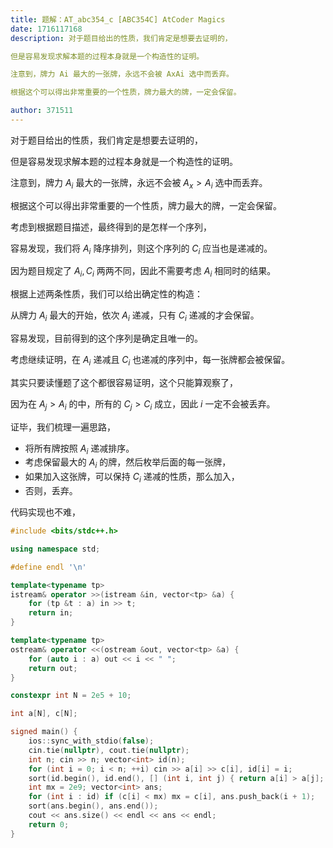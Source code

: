 ```yaml
---
title: 题解：AT_abc354_c [ABC354C] AtCoder Magics
date: 1716117168
description: 对于题目给出的性质，我们肯定是想要去证明的，

但是容易发现求解本题的过程本身就是一个构造性的证明。

注意到，牌力 Ai 最大的一张牌，永远不会被 AxAi 选中而丢弃。

根据这个可以得出非常重要的一个性质，牌力最大的牌，一定会保留。

author: 371511
---
```


对于题目给出的性质，我们肯定是想要去证明的，

但是容易发现求解本题的过程本身就是一个构造性的证明。

注意到，牌力 $A_i$ 最大的一张牌，永远不会被 $A_x>A_i$ 选中而丢弃。

根据这个可以得出非常重要的一个性质，牌力最大的牌，一定会保留。

考虑到根据题目描述，最终得到的是怎样一个序列，

容易发现，我们将 $A_i$ 降序排列，则这个序列的 $C_i$ 应当也是递减的。

因为题目规定了 $A_i,C_i$ 两两不同，因此不需要考虑 $A_i$ 相同时的结果。

根据上述两条性质，我们可以给出确定性的构造：

从牌力 $A_i$ 最大的开始，依次 $A_i$ 递减，只有 $C_i$ 递减的才会保留。

容易发现，目前得到的这个序列是确定且唯一的。

考虑继续证明，在 $A_i$ 递减且 $C_i$ 也递减的序列中，每一张牌都会被保留。

其实只要读懂题了这个都很容易证明，这个只能算观察了，

因为在 $A_j>A_i$ 的中，所有的 $C_j>C_i$ 成立，因此 $i$ 一定不会被丢弃。

证毕，我们梳理一遍思路，

+ 将所有牌按照 $A_i$ 递减排序。
+ 考虑保留最大的 $A_i$ 的牌，然后枚举后面的每一张牌，
+ 如果加入这张牌，可以保持 $C_i$ 递减的性质，那么加入，
+ 否则，丢弃。

代码实现也不难，

```cpp
#include <bits/stdc++.h>

using namespace std;

#define endl '\n'

template<typename tp>
istream& operator >>(istream &in, vector<tp> &a) {
    for (tp &t : a) in >> t;
    return in;
}

template<typename tp>
ostream& operator <<(ostream &out, vector<tp> &a) {
    for (auto i : a) out << i << " ";
    return out;
}

constexpr int N = 2e5 + 10;

int a[N], c[N];

signed main() {
    ios::sync_with_stdio(false);
    cin.tie(nullptr), cout.tie(nullptr);
    int n; cin >> n; vector<int> id(n);
    for (int i = 0; i < n; ++i) cin >> a[i] >> c[i], id[i] = i;
    sort(id.begin(), id.end(), [] (int i, int j) { return a[i] > a[j]; });
    int mx = 2e9; vector<int> ans;
    for (int i : id) if (c[i] < mx) mx = c[i], ans.push_back(i + 1);
    sort(ans.begin(), ans.end());
    cout << ans.size() << endl << ans << endl;
    return 0;
}
```

